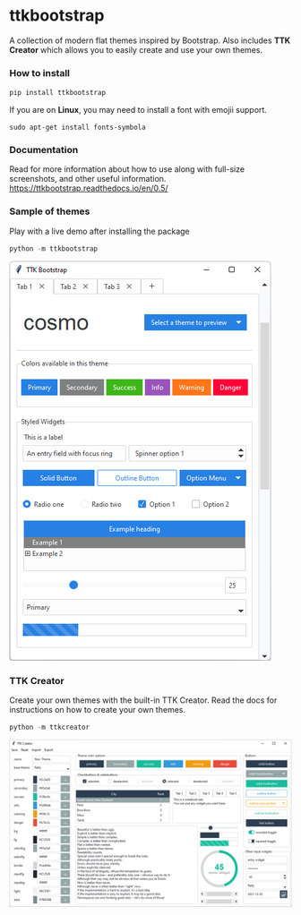 # ttkbootstrap
A collection of modern flat themes inspired by Bootstrap. Also includes **TTK Creator** which allows you to easily create and use your own themes.

### How to install
```python
pip install ttkbootstrap
```

If you are on **Linux**, you may need to install a font with emojii support. 

```
sudo apt-get install fonts-symbola
```

### Documentation
Read for more information about how to use along with full-size screenshots, and other useful information.
https://ttkbootstrap.readthedocs.io/en/0.5/

### Sample of themes
Play with a live demo after installing the package
```python
python -m ttkbootstrap
```
![](docs/images/ttkbootstrap.gif)

### TTK Creator
Create your own themes with the built-in TTK Creator. Read the docs for instructions on how to create your own themes.  
```python
python -m ttkcreator
```
![](docs/images/ttkcreator.png)




